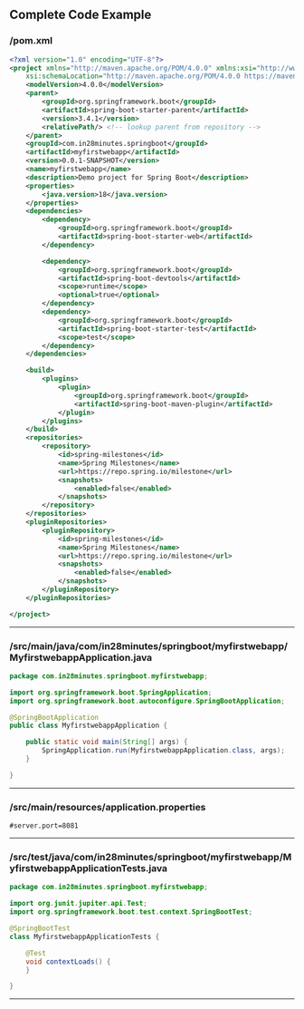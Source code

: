 <!---
Current Directory : /Users/rangakaranam/Ranga/git/00.courses/spring-boot-master-class/02.Spring-Boot-Web-Application-V2
-->

## Complete Code Example


### /pom.xml

```xml
<?xml version="1.0" encoding="UTF-8"?>
<project xmlns="http://maven.apache.org/POM/4.0.0" xmlns:xsi="http://www.w3.org/2001/XMLSchema-instance"
	xsi:schemaLocation="http://maven.apache.org/POM/4.0.0 https://maven.apache.org/xsd/maven-4.0.0.xsd">
	<modelVersion>4.0.0</modelVersion>
	<parent>
		<groupId>org.springframework.boot</groupId>
		<artifactId>spring-boot-starter-parent</artifactId>
		<version>3.4.1</version>
		<relativePath/> <!-- lookup parent from repository -->
	</parent>
	<groupId>com.in28minutes.springboot</groupId>
	<artifactId>myfirstwebapp</artifactId>
	<version>0.0.1-SNAPSHOT</version>
	<name>myfirstwebapp</name>
	<description>Demo project for Spring Boot</description>
	<properties>
		<java.version>18</java.version>
	</properties>
	<dependencies>
		<dependency>
			<groupId>org.springframework.boot</groupId>
			<artifactId>spring-boot-starter-web</artifactId>
		</dependency>

		<dependency>
			<groupId>org.springframework.boot</groupId>
			<artifactId>spring-boot-devtools</artifactId>
			<scope>runtime</scope>
			<optional>true</optional>
		</dependency>
		<dependency>
			<groupId>org.springframework.boot</groupId>
			<artifactId>spring-boot-starter-test</artifactId>
			<scope>test</scope>
		</dependency>
	</dependencies>

	<build>
		<plugins>
			<plugin>
				<groupId>org.springframework.boot</groupId>
				<artifactId>spring-boot-maven-plugin</artifactId>
			</plugin>
		</plugins>
	</build>
	<repositories>
		<repository>
			<id>spring-milestones</id>
			<name>Spring Milestones</name>
			<url>https://repo.spring.io/milestone</url>
			<snapshots>
				<enabled>false</enabled>
			</snapshots>
		</repository>
	</repositories>
	<pluginRepositories>
		<pluginRepository>
			<id>spring-milestones</id>
			<name>Spring Milestones</name>
			<url>https://repo.spring.io/milestone</url>
			<snapshots>
				<enabled>false</enabled>
			</snapshots>
		</pluginRepository>
	</pluginRepositories>

</project>
```
---

### /src/main/java/com/in28minutes/springboot/myfirstwebapp/MyfirstwebappApplication.java

```java
package com.in28minutes.springboot.myfirstwebapp;

import org.springframework.boot.SpringApplication;
import org.springframework.boot.autoconfigure.SpringBootApplication;

@SpringBootApplication
public class MyfirstwebappApplication {

	public static void main(String[] args) {
		SpringApplication.run(MyfirstwebappApplication.class, args);
	}

}
```
---

### /src/main/resources/application.properties

```properties
#server.port=8081
```
---

### /src/test/java/com/in28minutes/springboot/myfirstwebapp/MyfirstwebappApplicationTests.java

```java
package com.in28minutes.springboot.myfirstwebapp;

import org.junit.jupiter.api.Test;
import org.springframework.boot.test.context.SpringBootTest;

@SpringBootTest
class MyfirstwebappApplicationTests {

	@Test
	void contextLoads() {
	}

}
```
---

